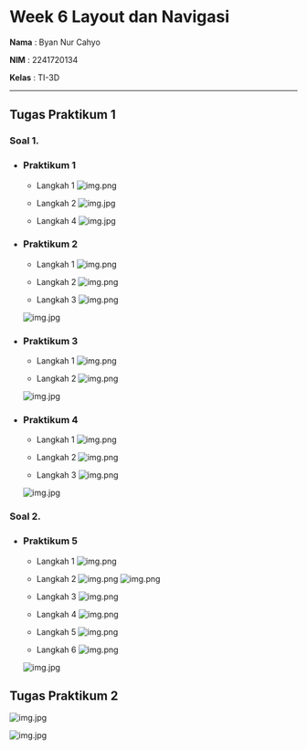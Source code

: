 # Week 6 Layout dan Navigasi

**Nama** : Byan Nur Cahyo

**NIM** : 2241720134

**Kelas** : TI-3D

---

## Tugas Praktikum 1

### Soal 1.

-   ### Praktikum 1

    -   Langkah 1
        ![img.png](img/Prak1-1.png)

    -   Langkah 2
        ![img.jpg](img/Prak1-2.jpg)

    -   Langkah 4
        ![img.jpg](img/Prak1-3.jpg)

-   ### Praktikum 2

    -   Langkah 1
        ![img.png](img/Prak2-1.png)

    -   Langkah 2
        ![img.png](img/Prak2-2.png)

    -   Langkah 3
        ![img.png](img/Prak2-3.png)

    ![img.jpg](img/Prak2-4.jpg)

-   ### Praktikum 3

    -   Langkah 1
        ![img.png](img/Prak3-1.png)

    -   Langkah 2
        ![img.png](img/Prak3-2.png)

    ![img.jpg](img/Prak3-3.jpg)

-   ### Praktikum 4

    -   Langkah 1
        ![img.png](img/Prak4-1.png)

    -   Langkah 2
        ![img.png](img/Prak4-2.png)

    -   Langkah 3
        ![img.png](img/Prak4-3.png)

    ![img.jpg](img/Prak4-4.jpg)

### Soal 2.

-   ### Praktikum 5

    -   Langkah 1
        ![img.png](img/Prak5-1.png)

    -   Langkah 2
        ![img.png](img/Prak5-2.png)
        ![img.png](img/Prak5-3.png)

    -   Langkah 3
        ![img.png](img/Prak5-4.png)

    -   Langkah 4
        ![img.png](img/Prak5-5.png)

    -   Langkah 5
        ![img.png](img/Prak5-6.png)

    -   Langkah 6
        ![img.png](img/Prak5-7.png)

    ![img.jpg](img/Prak5-8.jpg)

## Tugas Praktikum 2

![img.jpg](img/Prak5-9.jpg)

![img.jpg](img/Prak5-10.jpg)
